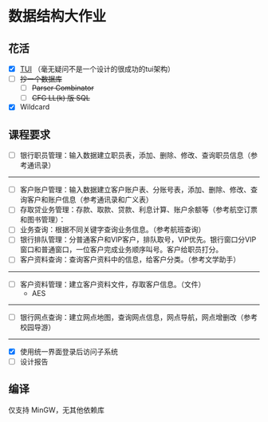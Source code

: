 # 数据结构大作业

## 花活

- [X] [TUI](src/tui) （毫无疑问不是一个设计的很成功的tui架构）
- [ ] ~~抄一个数据库~~
  + [ ] ~~Parser Combinator~~
  + [ ] ~~CFG LL(k) 版 SQL~~
- [X] Wildcard

## 课程要求
- [ ] 银行职员管理：输入数据建立职员表，添加、删除、修改、查询职员信息（参考通讯录）
---
- [ ] 客户账户管理：输入数据建立客户账户表、分账号表，添加、删除、修改、查询客户和账户信息（参考通讯录和广义表）
- [ ] 存取贷业务管理：存款、取款、贷款、利息计算、账户余额等（参考航空订票和图书管理）： 
- [ ] 业务查询：根据不同关键字查询业务信息。（参考航班查询）
- [ ] 银行排队管理：分普通客户和VIP客户，排队取号，VIP优先。银行窗口分VIP窗口和普通窗口，一位客户完成业务顺序叫号。客户给职员打分。
- [ ] 客户资料查询：查询客户资料中的信息，给客户分类。（参考文学助手）
---
- [ ] 客户资料管理：建立客户资料文件，存取客户信息。（文件）
  + AES
---
- [ ] 银行网点查询：建立网点地图，查询网点信息，网点导航，网点增删改（参考校园导游）
---
- [X] 使用统一界面登录后访问子系统
- [ ] 设计报告

## 编译

仅支持 MinGW，无其他依赖库